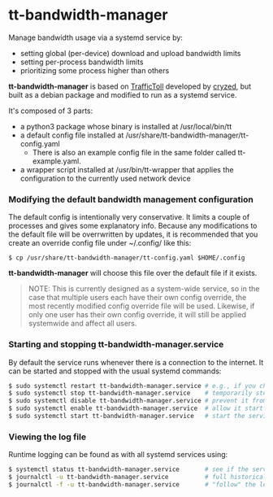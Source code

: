 # tt-bandwidth-manager
Manage bandwidth usage via a systemd service by:
- setting global (per-device) download and upload bandwidth limits
- setting per-process bandwidth limits
- prioritizing some process higher than others

**tt-bandwidth-manager** is based on [TrafficToll](https://github.com/cryzed/TrafficToll) developed by [cryzed](https://github.com/cryzed), but built as a debian package and modified to run as a systemd service.

It's composed of 3 parts:
- a python3 package whose binary is installed at /usr/local/bin/tt
- a default config file installed at /usr/share/tt-bandwidth-manager/tt-config.yaml
  - There is also an example config file in the same folder called tt-example.yaml.
- a wrapper script installed at /usr/bin/tt-wrapper that applies the configuration to the currently used network device

### Modifying the default bandwidth management configuration
The default config is intentionally very conservative. It limits a couple of processes and gives some explanatory info. Because any modifications to the default file will be overrwritten by updates, it is recommended that you create an override config file under ~/.config/ like this:
```
$ cp /usr/share/tt-bandwidth-manager/tt-config.yaml $HOME/.config
```

**tt-bandwidth-manager** will choose this file over the default file if it exists.
> NOTE: This is currently designed as a system-wide service, so in the case that
multiple users each have their own config override, the most recently modified
config override file will be used. Likewise, if only one user has their own
config override, it will still be applied systemwide and affect all users.

### Starting and stopping tt-bandwidth-manager.service
By default the service runs whenever there is a connection to the internet. It can be started and stopped with the usual systemd commands:
```bash
$ sudo systemctl restart tt-bandwidth-manager.service # e.g., if you change the config file
$ sudo systemctl stop tt-bandwidth-manager.service    # temporarily stop bw management
$ sudo systemctl disable tt-bandwidth-manager.service # prevent it from starting reboot
$ sudo systemctl enable tt-bandwidth-manager.service  # allow it start on reboot
$ sudo systemctl start tt-bandwidth-manager.service   # start the service immediately
```

### Viewing the log file
Runtime logging can be found as with all systemd services using:
```bash
$ systemctl status tt-bandwidth-manager.service       # see if the service is running
$ journalctl -u tt-bandwidth-manager.service          # full historical log
$ journalctl -f -u tt-bandwidth-manager.service       # "follow" the log live
```
